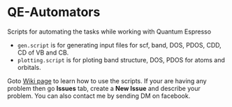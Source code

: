 # QE-Automators
Scripts for automating the tasks while working with Quantum Espresso
* `gen.script` is for generating input files for scf, band, DOS, PDOS, CDD, CD of VB and CB.
* `plotting.script` is for ploting band structure, DOS, PDOS for atoms and orbitals.

Goto [Wiki page](https://github.com/hn46/QE-Automators/wiki) to learn how to use the scripts.
If your are having any problem then go __Issues__ tab, create a __New Issue__ and describe your problem. You can also contact me by sending DM on facebook. 
